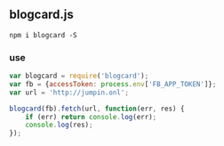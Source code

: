 blogcard.js
---

```install
npm i blogcard -S
```

### use

```js
var blogcard = require('blogcard');
var fb = {accessToken: process.env['FB_APP_TOKEN']};
var url = 'http://jumpin.onl';

blogcard(fb).fetch(url, function(err, res) {
	if (err) return console.log(err);
	console.log(res);
});
```

